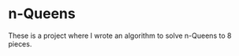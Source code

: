 n-Queens
==============

These is a project where I wrote an algorithm to solve n-Queens to 8 pieces.
